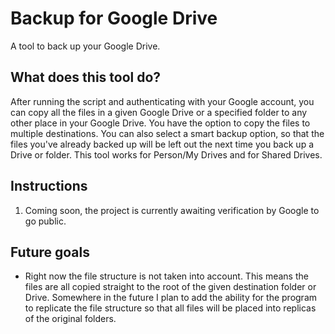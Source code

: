 # Backup for Google Drive
A tool to back up your Google Drive.
## What does this tool do?
After running the script and authenticating with your Google account, you can copy all the files in a given Google Drive or a specified folder to any other place in your Google Drive. You have the option to copy the files to multiple destinations. You can also select a smart backup option, so that the files you've already backed up will be left out the next time you back up a Drive or folder. This tool works for Person/My Drives and for Shared Drives.
## Instructions
1. Coming soon, the project is currently awaiting verification by Google to go public.
## Future goals
- Right now the file structure is not taken into account. This means the files are all copied straight to the root of the given destination folder or Drive. Somewhere in the future I plan to add the ability for the program to replicate the file structure so that all files will be placed into replicas of the original folders.
